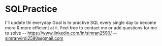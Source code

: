# SQLPractice

I'll update thi everyday
Goal is to practive SQL every single day to become more & more efficient at it.
Feel free to contact me or add questions for me to solve
-- https://www.linkedin.com/in/simran2590/
-- simranvirdi2590@gmail.com
